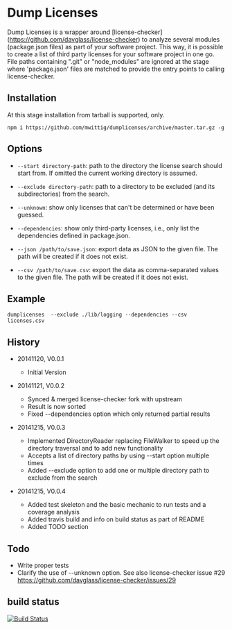 Dump Licenses
=============

Dump Licenses is a wrapper around [license-checker] (https://github.com/davglass/license-checker) to analyze
several modules (package.json files) as part of your software project. This way, it is possible to create a list of 
third party licenses for your software project in one go. File paths containing ".git" or "node_modules" are ignored 
at the stage where 'package.json' files are matched to provide the entry points to calling license-checker. 

Installation
------------

At this stage installation from tarball is supported, only.

    npm i https://github.com/mwittig/dumplicenses/archive/master.tar.gz -g

Options
-------

* `--start directory-path`: path to the directory the license search should start from. 
    If omitted the current working directory is assumed.

* `--exclude directory-path`: path to a directory to be excluded (and its subdirectories) from the search.

* `--unknown`: show only licenses that can't be determined or have been guessed.

* `--dependencies`: show only third-party licenses, i.e., only list the dependencies defined in package.json.

* `--json /path/to/save.json`: export data as JSON to the given file. 
    The path will be created if it does not exist.

* `--csv /path/to/save.csv`: export the data as comma-separated values to the given file. 
    The path will be created if it does not exist.

Example
-------

    dumplicenses  --exclude ./lib/logging --dependencies --csv licenses.csv

History
-------

* 20141120, V0.0.1
    * Initial Version
    
* 20141121, V0.0.2
    * Synced & merged license-checker fork with upstream
    * Result is now sorted
    * Fixed --dependencies option which only returned partial results

* 20141215, V0.0.3
    * Implemented DirectoryReader replacing FileWalker to speed up the directory traversal and to add new functionality
    * Accepts a list of directory paths by using --start option multiple times
    * Added --exclude option to add one or multiple directory path to exclude from the search

* 20141215, V0.0.4
    * Added test skeleton and the basic mechanic to run tests and a coverage analysis
    * Added travis build and info on build status as part of README
    * Added TODO section

Todo
----

* Write proper tests
* Clarify the use of --unknown option. See also license-checker issue #29 <https://github.com/davglass/license-checker/issues/29>

build status
------------

[![Build Status](https://travis-ci.org/mwittig/dumplicenses.png?branch=master)](https://travis-ci.org/mwittig/dumplicenses)